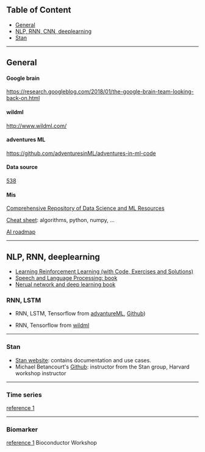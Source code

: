 ## Table of Content
* [General](#general) 
* [NLP, RNN, CNN, deeplearning](#nlp)
* [Stan](#stan)

----

## General<a name="general"><a>

#### Google brain
https://research.googleblog.com/2018/01/the-google-brain-team-looking-back-on.html

#### wildml
http://www.wildml.com/

#### adventures ML
https://github.com/adventuresinML/adventures-in-ml-code

#### Data source
[538](https://data.fivethirtyeight.com/)

#### Mis
[Comprehensive Repository of Data Science and ML Resources](https://www.datasciencecentral.com/profiles/blogs/comprehensive-repository-of-data-science-and-ml-resources)

[Cheat sheet](https://unsupervisedmethods.com/cheat-sheet-of-machine-learning-and-python-and-math-cheat-sheets-a4afe4e791b6): algorithms, python, numpy, ...

[AI roadmap](http://nirvacana.com/thoughts/2017/12/27/demystifying-artificial-intelligence/#AI)


----
## NLP, RNN, deeplearning<a name="nlp"><a>

- [Learning Reinforcement Learning (with Code, Exercises and Solutions)](http://www.wildml.com/2016/10/learning-reinforcement-learning/)
- [Speech and Language Processing: book](https://web.stanford.edu/~jurafsky/slp3/)      
- [Nerual network and deep learning book](http://neuralnetworksanddeeplearning.com/chap2.html)

### RNN, LSTM
- RNN, LSTM, Tensorflow from [advantureML](http://adventuresinmachinelearning.com/recurrent-neural-networks-lstm-tutorial-tensorflow/), [Github](https://github.com/adventuresinML/adventures-in-ml-code)) 

- RNN, Tensorflow from [wildml](http://www.wildml.com/2015/09/recurrent-neural-networks-tutorial-part-1-introduction-to-rnns/)

----
### Stan<a name="stan"><a>
- [Stan website](http://mc-stan.org/): contains documentation and use cases.
- Michael Betancourt's [Github](https://betanalpha.github.io/resources/): instructor from the Stan group, Harvard workshop instructor

----
### Time series
[reference 1](https://www.analyticsvidhya.com/blog/2016/02/time-series-forecasting-codes-python/)

----
### Biomarker
[reference 1](z/BiocWorkshops/index.html#the-workshops) Bioconductor Workshop



